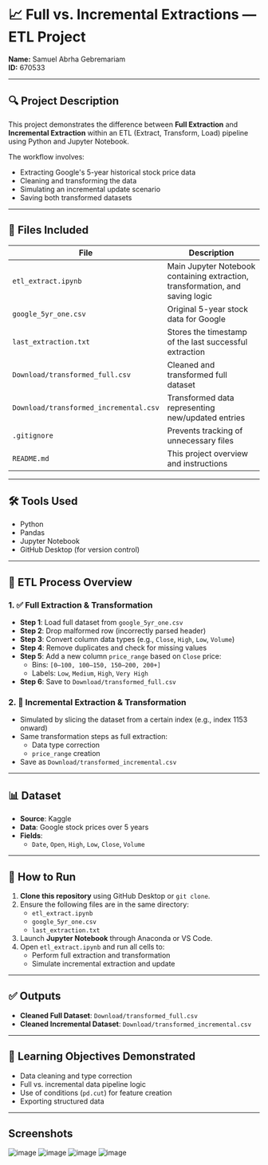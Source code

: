 # 📈 Full vs. Incremental Extractions — ETL Project

**Name:** Samuel Abrha Gebremariam  
**ID:** 670533

---

## 🔍 Project Description

This project demonstrates the difference between **Full Extraction** and **Incremental Extraction** within an ETL (Extract, Transform, Load) pipeline using Python and Jupyter Notebook.

The workflow involves:
- Extracting Google's 5-year historical stock price data
- Cleaning and transforming the data
- Simulating an incremental update scenario
- Saving both transformed datasets

---

## 📁 Files Included

| File | Description |
|------|-------------|
| `etl_extract.ipynb` | Main Jupyter Notebook containing extraction, transformation, and saving logic |
| `google_5yr_one.csv` | Original 5-year stock data for Google |
| `last_extraction.txt` | Stores the timestamp of the last successful extraction |
| `Download/transformed_full.csv` | Cleaned and transformed full dataset |
| `Download/transformed_incremental.csv` | Transformed data representing new/updated entries |
| `.gitignore` | Prevents tracking of unnecessary files |
| `README.md` | This project overview and instructions |

---

## 🛠 Tools Used

- Python
- Pandas
- Jupyter Notebook
- GitHub Desktop (for version control)

---

## 🔄 ETL Process Overview

### 1. ✅ **Full Extraction & Transformation**

- **Step 1**: Load full dataset from `google_5yr_one.csv`
- **Step 2**: Drop malformed row (incorrectly parsed header)
- **Step 3**: Convert column data types (e.g., `Close`, `High`, `Low`, `Volume`)
- **Step 4**: Remove duplicates and check for missing values
- **Step 5**: Add a new column `price_range` based on `Close` price:
  - Bins: `[0–100, 100–150, 150–200, 200+]`
  - Labels: `Low`, `Medium`, `High`, `Very High`
- **Step 6**: Save to `Download/transformed_full.csv`

### 2. 🔁 **Incremental Extraction & Transformation**

- Simulated by slicing the dataset from a certain index (e.g., index 1153 onward)
- Same transformation steps as full extraction:
  - Data type correction
  - `price_range` creation
- Save as `Download/transformed_incremental.csv`

---

## 📊 Dataset

- **Source**: Kaggle
- **Data**: Google stock prices over 5 years
- **Fields**:
  - `Date`, `Open`, `High`, `Low`, `Close`, `Volume`

---

## 🚀 How to Run

1. **Clone this repository** using GitHub Desktop or `git clone`.
2. Ensure the following files are in the same directory:
   - `etl_extract.ipynb`
   - `google_5yr_one.csv`
   - `last_extraction.txt`
3. Launch **Jupyter Notebook** through Anaconda or VS Code.
4. Open `etl_extract.ipynb` and run all cells to:
   - Perform full extraction and transformation
   - Simulate incremental extraction and update

---

## ✅ Outputs

- **Cleaned Full Dataset**: `Download/transformed_full.csv`
- **Cleaned Incremental Dataset**: `Download/transformed_incremental.csv`

---

## 🧠 Learning Objectives Demonstrated

- Data cleaning and type correction
- Full vs. incremental data pipeline logic
- Use of conditions (`pd.cut`) for feature creation
- Exporting structured data

---

## Screenshots

  ![image](https://github.com/user-attachments/assets/a3f5a003-c9aa-471d-b87a-2cc1cd6750cb)
  ![image](https://github.com/user-attachments/assets/18ca725f-3ea1-44e5-b652-9c6fc27c0287)
  ![image](https://github.com/user-attachments/assets/ae0f8663-db02-418f-8336-ec241124d855)
  ![image](https://github.com/user-attachments/assets/f7ed4c6f-05b1-44b9-9861-3c389eb195e1)

